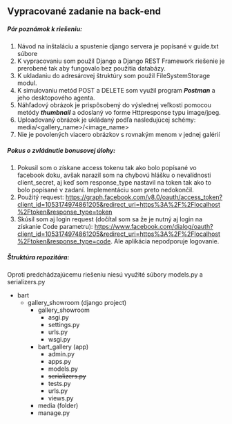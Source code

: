 ## Vypracované zadanie na back-end
##### Pár poznámok k riešeniu:
  1. Návod na inštaláciu a spustenie django servera je popísané v guide.txt súbore
  2. K vypracovaniu som použil Django a Django REST Framework riešenie je prerobené tak aby fungovalo bez použitia databázy.
  3. K ukladaniu do adresárovej štruktúry som použil FileSystemStorage modul.
  4. K simulovaniu metód POST a DELETE som využil program ***Postman*** a jeho desktopového agenta.   
  5. Náhľadový obrázok je prispôsobený do výslednej veľkosti pomocou metódy ***thumbnail*** a odoslaný vo forme Httpresponse typu          image/jpeg.
  6. Uploadovaný obrázok je ukládaný podľa nasledujúcej schémy: media/<gallery_name>/<image_name>
  7. Nie je povolených viacero obrázkov s rovnakým menom v jednej galérií
  
##### Pokus o zvládnutie bonusovej úlohy:
  1. Pokusil som o získane access tokenu tak ako bolo popísané vo facebook doku, avšak narazil som na chybovú hlášku o nevalídnosti        client_secret, aj keď som response_type nastavil na token tak ako to bolo popísané v zadaní. Implementáciu som preto nedokončil.
  2. Použitý request: https://graph.facebook.com/v8.0/oauth/access_token?client_id=1053174974861205&redirect_uri=https%3A%2F%2Flocalhost%2Ftoken&response_type=token
  3. Skúsil som aj login request (dočítal som sa že je nutný aj login na získanie Code parametru): https://www.facebook.com/dialog/oauth?client_id=1053174974861205&redirect_uri=https%3A%2F%2Flocalhost%2Ftoken&response_type=code. Ale aplikácia nepodporuje logovanie. 

##### Štruktúra repozitára:
Oproti predchádzajúcemu riešeniu niesú využité súbory models.py a serializers.py
  - bart
    - gallery_showroom (django project)
      - gallery_showroom 
        - asgi.py
        - settings.py
        - urls.py
        - wsgi.py
      - bart_gallery (app)
        - admin.py
        - apps.py
        - models.py
        - ~~serializers.py~~
        - tests.py
        - urls.py
        - views.py
      - media (folder)
      - manage.py
